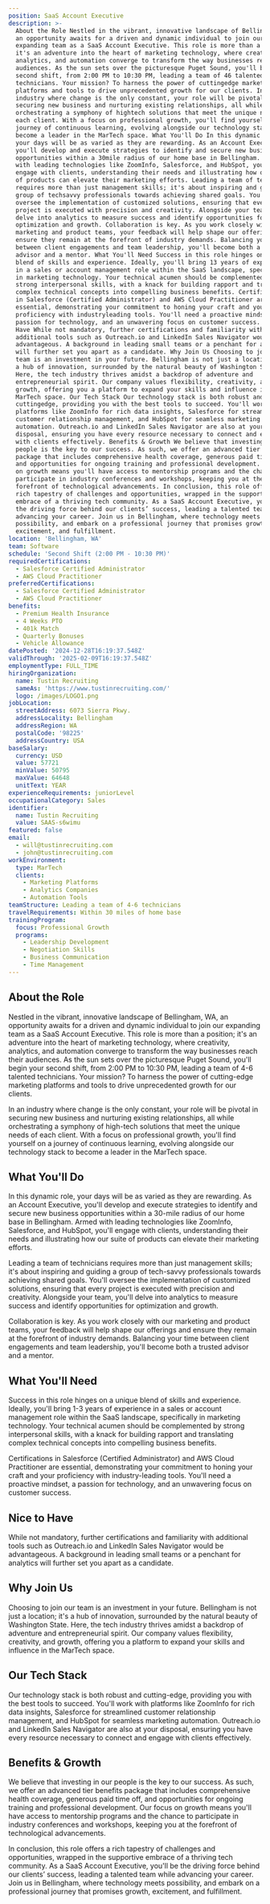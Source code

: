 ```yaml
---
position: SaaS Account Executive
description: >-
  About the Role Nestled in the vibrant, innovative landscape of Bellingham, WA,
  an opportunity awaits for a driven and dynamic individual to join our
  expanding team as a SaaS Account Executive. This role is more than a position;
  it's an adventure into the heart of marketing technology, where creativity,
  analytics, and automation converge to transform the way businesses reach their
  audiences. As the sun sets over the picturesque Puget Sound, you'll begin your
  second shift, from 2:00 PM to 10:30 PM, leading a team of 46 talented
  technicians. Your mission? To harness the power of cuttingedge marketing
  platforms and tools to drive unprecedented growth for our clients. In an
  industry where change is the only constant, your role will be pivotal in
  securing new business and nurturing existing relationships, all while
  orchestrating a symphony of hightech solutions that meet the unique needs of
  each client. With a focus on professional growth, you'll find yourself on a
  journey of continuous learning, evolving alongside our technology stack to
  become a leader in the MarTech space. What You'll Do In this dynamic role,
  your days will be as varied as they are rewarding. As an Account Executive,
  you'll develop and execute strategies to identify and secure new business
  opportunities within a 30mile radius of our home base in Bellingham. Armed
  with leading technologies like ZoomInfo, Salesforce, and HubSpot, you'll
  engage with clients, understanding their needs and illustrating how our suite
  of products can elevate their marketing efforts. Leading a team of technicians
  requires more than just management skills; it's about inspiring and guiding a
  group of techsavvy professionals towards achieving shared goals. You'll
  oversee the implementation of customized solutions, ensuring that every
  project is executed with precision and creativity. Alongside your team, you'll
  delve into analytics to measure success and identify opportunities for
  optimization and growth. Collaboration is key. As you work closely with our
  marketing and product teams, your feedback will help shape our offerings and
  ensure they remain at the forefront of industry demands. Balancing your time
  between client engagements and team leadership, you'll become both a trusted
  advisor and a mentor. What You'll Need Success in this role hinges on a unique
  blend of skills and experience. Ideally, you'll bring 13 years of experience
  in a sales or account management role within the SaaS landscape, specifically
  in marketing technology. Your technical acumen should be complemented by
  strong interpersonal skills, with a knack for building rapport and translating
  complex technical concepts into compelling business benefits. Certifications
  in Salesforce (Certified Administrator) and AWS Cloud Practitioner are
  essential, demonstrating your commitment to honing your craft and your
  proficiency with industryleading tools. You'll need a proactive mindset, a
  passion for technology, and an unwavering focus on customer success. Nice to
  Have While not mandatory, further certifications and familiarity with
  additional tools such as Outreach.io and LinkedIn Sales Navigator would be
  advantageous. A background in leading small teams or a penchant for analytics
  will further set you apart as a candidate. Why Join Us Choosing to join our
  team is an investment in your future. Bellingham is not just a location; it's
  a hub of innovation, surrounded by the natural beauty of Washington State.
  Here, the tech industry thrives amidst a backdrop of adventure and
  entrepreneurial spirit. Our company values flexibility, creativity, and
  growth, offering you a platform to expand your skills and influence in the
  MarTech space. Our Tech Stack Our technology stack is both robust and
  cuttingedge, providing you with the best tools to succeed. You'll work with
  platforms like ZoomInfo for rich data insights, Salesforce for streamlined
  customer relationship management, and HubSpot for seamless marketing
  automation. Outreach.io and LinkedIn Sales Navigator are also at your
  disposal, ensuring you have every resource necessary to connect and engage
  with clients effectively. Benefits & Growth We believe that investing in our
  people is the key to our success. As such, we offer an advanced tier benefits
  package that includes comprehensive health coverage, generous paid time off,
  and opportunities for ongoing training and professional development. Our focus
  on growth means you'll have access to mentorship programs and the chance to
  participate in industry conferences and workshops, keeping you at the
  forefront of technological advancements. In conclusion, this role offers a
  rich tapestry of challenges and opportunities, wrapped in the supportive
  embrace of a thriving tech community. As a SaaS Account Executive, you'll be
  the driving force behind our clients’ success, leading a talented team while
  advancing your career. Join us in Bellingham, where technology meets
  possibility, and embark on a professional journey that promises growth,
  excitement, and fulfillment.
location: 'Bellingham, WA'
team: Software
schedule: 'Second Shift (2:00 PM - 10:30 PM)'
requiredCertifications:
  - Salesforce Certified Administrator
  - AWS Cloud Practitioner
preferredCertifications:
  - Salesforce Certified Administrator
  - AWS Cloud Practitioner
benefits:
  - Premium Health Insurance
  - 4 Weeks PTO
  - 401k Match
  - Quarterly Bonuses
  - Vehicle Allowance
datePosted: '2024-12-28T16:19:37.548Z'
validThrough: '2025-02-09T16:19:37.548Z'
employmentType: FULL_TIME
hiringOrganization:
  name: Tustin Recruiting
  sameAs: 'https://www.tustinrecruiting.com/'
  logo: /images/LOGO1.png
jobLocation:
  streetAddress: 6073 Sierra Pkwy.
  addressLocality: Bellingham
  addressRegion: WA
  postalCode: '98225'
  addressCountry: USA
baseSalary:
  currency: USD
  value: 57721
  minValue: 50795
  maxValue: 64648
  unitText: YEAR
experienceRequirements: juniorLevel
occupationalCategory: Sales
identifier:
  name: Tustin Recruiting
  value: SAAS-s6wimu
featured: false
email:
  - will@tustinrecruiting.com
  - john@tustinrecruiting.com
workEnvironment:
  type: MarTech
  clients:
    - Marketing Platforms
    - Analytics Companies
    - Automation Tools
teamStructure: Leading a team of 4-6 technicians
travelRequirements: Within 30 miles of home base
trainingProgram:
  focus: Professional Growth
  programs:
    - Leadership Development
    - Negotiation Skills
    - Business Communication
    - Time Management
---
```




## About the Role

Nestled in the vibrant, innovative landscape of Bellingham, WA, an opportunity awaits for a driven and dynamic individual to join our expanding team as a SaaS Account Executive. This role is more than a position; it's an adventure into the heart of marketing technology, where creativity, analytics, and automation converge to transform the way businesses reach their audiences. As the sun sets over the picturesque Puget Sound, you'll begin your second shift, from 2:00 PM to 10:30 PM, leading a team of 4-6 talented technicians. Your mission? To harness the power of cutting-edge marketing platforms and tools to drive unprecedented growth for our clients.

In an industry where change is the only constant, your role will be pivotal in securing new business and nurturing existing relationships, all while orchestrating a symphony of high-tech solutions that meet the unique needs of each client. With a focus on professional growth, you'll find yourself on a journey of continuous learning, evolving alongside our technology stack to become a leader in the MarTech space.

## What You'll Do

In this dynamic role, your days will be as varied as they are rewarding. As an Account Executive, you'll develop and execute strategies to identify and secure new business opportunities within a 30-mile radius of our home base in Bellingham. Armed with leading technologies like ZoomInfo, Salesforce, and HubSpot, you'll engage with clients, understanding their needs and illustrating how our suite of products can elevate their marketing efforts.

Leading a team of technicians requires more than just management skills; it's about inspiring and guiding a group of tech-savvy professionals towards achieving shared goals. You'll oversee the implementation of customized solutions, ensuring that every project is executed with precision and creativity. Alongside your team, you'll delve into analytics to measure success and identify opportunities for optimization and growth.

Collaboration is key. As you work closely with our marketing and product teams, your feedback will help shape our offerings and ensure they remain at the forefront of industry demands. Balancing your time between client engagements and team leadership, you'll become both a trusted advisor and a mentor.

## What You'll Need

Success in this role hinges on a unique blend of skills and experience. Ideally, you'll bring 1-3 years of experience in a sales or account management role within the SaaS landscape, specifically in marketing technology. Your technical acumen should be complemented by strong interpersonal skills, with a knack for building rapport and translating complex technical concepts into compelling business benefits.

Certifications in Salesforce (Certified Administrator) and AWS Cloud Practitioner are essential, demonstrating your commitment to honing your craft and your proficiency with industry-leading tools. You'll need a proactive mindset, a passion for technology, and an unwavering focus on customer success.

## Nice to Have

While not mandatory, further certifications and familiarity with additional tools such as Outreach.io and LinkedIn Sales Navigator would be advantageous. A background in leading small teams or a penchant for analytics will further set you apart as a candidate.

## Why Join Us

Choosing to join our team is an investment in your future. Bellingham is not just a location; it's a hub of innovation, surrounded by the natural beauty of Washington State. Here, the tech industry thrives amidst a backdrop of adventure and entrepreneurial spirit. Our company values flexibility, creativity, and growth, offering you a platform to expand your skills and influence in the MarTech space.

## Our Tech Stack

Our technology stack is both robust and cutting-edge, providing you with the best tools to succeed. You'll work with platforms like ZoomInfo for rich data insights, Salesforce for streamlined customer relationship management, and HubSpot for seamless marketing automation. Outreach.io and LinkedIn Sales Navigator are also at your disposal, ensuring you have every resource necessary to connect and engage with clients effectively.

## Benefits & Growth

We believe that investing in our people is the key to our success. As such, we offer an advanced tier benefits package that includes comprehensive health coverage, generous paid time off, and opportunities for ongoing training and professional development. Our focus on growth means you'll have access to mentorship programs and the chance to participate in industry conferences and workshops, keeping you at the forefront of technological advancements.

In conclusion, this role offers a rich tapestry of challenges and opportunities, wrapped in the supportive embrace of a thriving tech community. As a SaaS Account Executive, you'll be the driving force behind our clients’ success, leading a talented team while advancing your career. Join us in Bellingham, where technology meets possibility, and embark on a professional journey that promises growth, excitement, and fulfillment.
